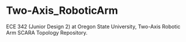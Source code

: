 # Two-Axis_RoboticArm
ECE 342 (Junior Design 2) at Oregon State University, Two-Axis Robotic Arm SCARA Topology Repository.
